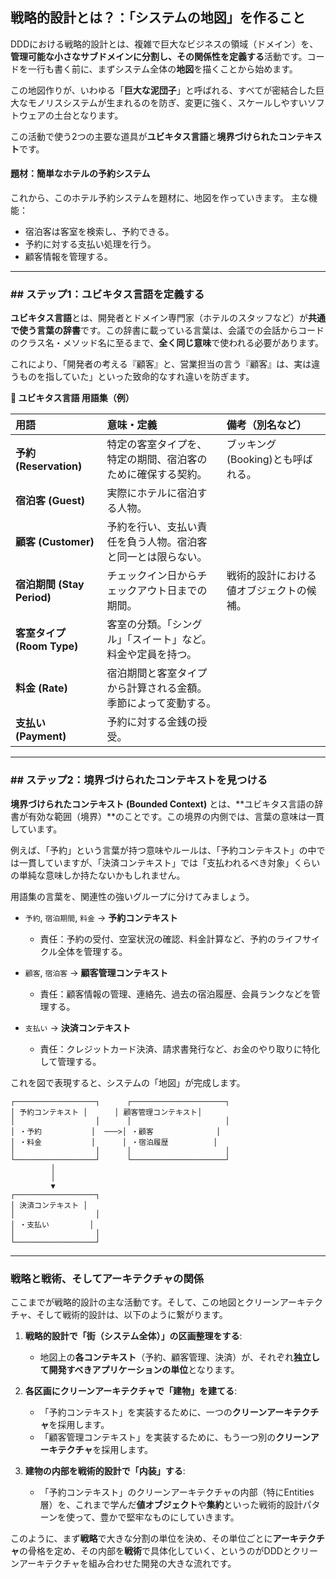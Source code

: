 ## 戦略的設計とは？：「システムの地図」を作ること

DDDにおける戦略的設計とは、複雑で巨大なビジネスの領域（ドメイン）を、**管理可能な小さなサブドメインに分割し、その関係性を定義する**活動です。コードを一行も書く前に、まずシステム全体の**地図**を描くことから始めます。

この地図作りが、いわゆる「**巨大な泥団子**」と呼ばれる、すべてが密結合した巨大なモノリスシステムが生まれるのを防ぎ、変更に強く、スケールしやすいソフトウェアの土台となります。

この活動で使う2つの主要な道具が**ユビキタス言語**と**境界づけられたコンテキスト**です。

#### 題材：簡単なホテルの予約システム

これから、このホテル予約システムを題材に、地図を作っていきます。
主な機能：

  * 宿泊客は客室を検索し、予約できる。
  * 予約に対する支払い処理を行う。
  * 顧客情報を管理する。

-----

### \#\# ステップ1：ユビキタス言語を定義する

**ユビキタス言語**とは、開発者とドメイン専門家（ホテルのスタッフなど）が**共通で使う言葉の辞書**です。この辞書に載っている言葉は、会議での会話からコードのクラス名・メソッド名に至るまで、**全く同じ意味**で使われる必要があります。

これにより、「開発者の考える『顧客』と、営業担当の言う『顧客』は、実は違うものを指していた」といった致命的なすれ違いを防ぎます。

**📝 ユビキタス言語 用語集（例）**

| 用語 | 意味・定義 | 備考（別名など） |
| :--- | :--- | :--- |
| **予約 (Reservation)** | 特定の客室タイプを、特定の期間、宿泊客のために確保する契約。 | ブッキング(Booking)とも呼ばれる。 |
| **宿泊客 (Guest)** | 実際にホテルに宿泊する人物。 | |
| **顧客 (Customer)** | 予約を行い、支払い責任を負う人物。宿泊客と同一とは限らない。 | |
| **宿泊期間 (Stay Period)** | チェックイン日からチェックアウト日までの期間。 | 戦術的設計における値オブジェクトの候補。 |
| **客室タイプ (Room Type)** | 客室の分類。「シングル」「スイート」など。料金や定員を持つ。 | |
| **料金 (Rate)** | 宿泊期間と客室タイプから計算される金額。季節によって変動する。 | |
| **支払い (Payment)** | 予約に対する金銭の授受。 | |

-----

### \#\# ステップ2：境界づけられたコンテキストを見つける

**境界づけられたコンテキスト (Bounded Context)** とは、\*\*ユビキタス言語の辞書が有効な範囲（境界）\*\*のことです。この境界の内側では、言葉の意味は一貫しています。

例えば、「予約」という言葉が持つ意味やルールは、「予約コンテキスト」の中では一貫していますが、「決済コンテキスト」では「支払われるべき対象」くらいの単純な意味しか持たないかもしれません。

用語集の言葉を、関連性の強いグループに分けてみましょう。

  * `予約`, `宿泊期間`, `料金` → **予約コンテキスト**

      * 責任：予約の受付、空室状況の確認、料金計算など、予約のライフサイクル全体を管理する。

  * `顧客`, `宿泊客` → **顧客管理コンテキスト**

      * 責任：顧客情報の管理、連絡先、過去の宿泊履歴、会員ランクなどを管理する。

  * `支払い` → **決済コンテキスト**

      * 責任：クレジットカード決済、請求書発行など、お金のやり取りに特化して管理する。

これを図で表現すると、システムの「地図」が完成します。

```
┌──────────────────┐      ┌─────────────────────┐
│ 予約コンテキスト │      │ 顧客管理コンテキスト│
│                  │      │                     │
│ ・予約           │  ───>│ ・顧客              │
│ ・料金           │      │ ・宿泊履歴          │
│                  │      │                     │
└──────────────────┘      └─────────────────────┘
         │
         │
         ▼
┌──────────────────┐
│ 決済コンテキスト │
│                  │
│ ・支払い         │
│                  │
└──────────────────┘
```

-----

### 戦略と戦術、そしてアーキテクチャの関係

ここまでが戦略的設計の主な活動です。そして、この地図とクリーンアーキテクチャ、そして戦術的設計は、以下のように繋がります。

1.  **戦略的設計で「街（システム全体）」の区画整理をする**:

      * 地図上の**各コンテキスト**（予約、顧客管理、決済）が、それぞれ**独立して開発すべきアプリケーションの単位**となります。

2.  **各区画にクリーンアーキテクチャで「建物」を建てる**:

      * 「予約コンテキスト」を実装するために、一つの**クリーンアーキテクチャ**を採用します。
      * 「顧客管理コンテキスト」を実装するために、もう一つ別の**クリーンアーキテクチャ**を採用します。

3.  **建物の内部を戦術的設計で「内装」する**:

      * 「予約コンテキスト」のクリーンアーキテクチャの内部（特にEntities層）を、これまで学んだ**値オブジェクト**や**集約**といった戦術的設計パターンを使って、豊かで堅牢なものにしていきます。

このように、まず**戦略**で大きな分割の単位を決め、その単位ごとに**アーキテクチャ**の骨格を定め、その内部を**戦術**で具体化していく、というのがDDDとクリーンアーキテクチャを組み合わせた開発の大きな流れです。